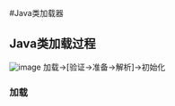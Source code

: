 #Java类加载器

## Java类加载过程
![image](http://chuantu.xyz/t6/702/1567862572x3030586988.png)
加载->[验证->准备->解析]->初始化
### 加载

